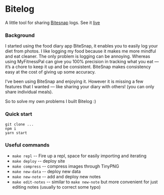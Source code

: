 # Bitelog

A little tool for sharing [Bitesnap](https://getbitesnap.com/) logs. See it [live](http://joelogs.com)

### Background
I started using the food diary app BiteSnap, it enables you to easily log your diet from photos. I like logging my food because it makes me more mindful and eat cleaner. The only problem is logging can be annoying. Whereas using MyFitnessPal can give you 100% precision in tracking what you eat — it’s a chore to keep it up and be consistent. BiteSnap makes consistency easy at the cost of giving up some accuracy.

I’ve been using BiteSnap and enjoying it. However it is missing a few features that I wanted — like sharing your diary with others! (you can only share individual meals).

So to solve my own problems I built Bitelog :)

### Quick start
```
git clone ...
npm i
yarn start
```

### Useful commands
* `make repl` -- Fire up a repl, space for easily importing and iterating
* `make deploy` -- deploy site
* `make compress` -- compress images through TinyPNG
* `make new-data` -- deploy new data
* `make new-note` -- add and deploy new notes
* `make edit-notes` -- similar to `make new-note` but more convenient for just editing notes (usually to correct some typo)
